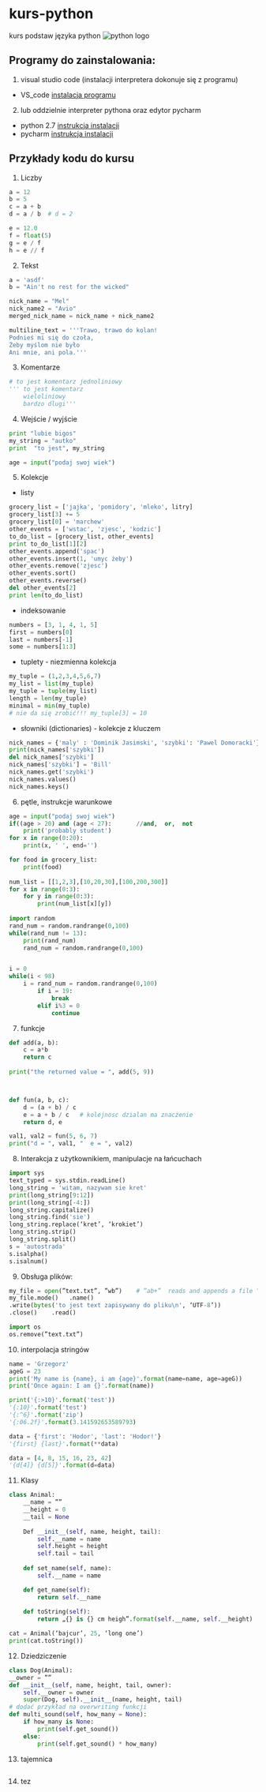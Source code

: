 # kurs-python
kurs podstaw języka python
![python logo](https://www.python.org/static/community_logos/python-logo-inkscape.svg)

## Programy do zainstalowania:

1. visual studio code (instalacji interpretera dokonuje się z programu)
- VS_code [instalacja programu](https://www.youtube.com/watch?v=6-uTHMKaI4M)
2. lub oddzielnie interpreter pythona oraz edytor pycharm
- python 2.7 [instrukcja instalacji](https://www.youtube.com/watch?v=QYUBz4mrnFU)
- pycharm [instrukcja instalacji](https://www.youtube.com/watch?v=QzcaEELafkE)


## Przykłady kodu do kursu
1. Liczby
```python
a = 12
b = 5
c = a + b  
d = a / b  # d = 2

e = 12.0
f = float(5)
g = e / f
h = e // f
```

2. Tekst
```python
a = 'asdf'
b = "Ain't no rest for the wicked"

nick_name = "Mel"
nick_name2 = "Avio"
merged_nick_name = nick_name + nick_name2

multiline_text = '''Trawo, trawo do kolan!
Podnieś mi się do czoła,
Żeby myślom nie było
Ani mnie, ani pola.'''
```

3. Komentarze
```python
# to jest komentarz jednoliniowy
''' to jest komentarz
    wieloliniowy
    bardzo dlugi'''
```

4. Wejście / wyjście
```python
print "lubie bigos" 
my_string = "autko"
print  "to jest", my_string

age = input("podaj swoj wiek")
```

5. Kolekcje
- listy
```python
grocery_list = ['jajka', 'pomidory', 'mleko', litry]
grocery_list[3] += 5
grocery_list[0] = 'marchew'
other_events = ['wstac', 'zjesc', 'kodzic']
to_do_list = [grocery_list, other_events]
print to_do_list[1][2]
other_events.append('spac')
other_events.insert(1, 'umyc żeby')
other_events.remove('zjesc')
other_events.sort()
other_events.reverse()
del other_events[2]
print len(to_do_list)
```
- indeksowanie
```python
numbers = [3, 1, 4, 1, 5]
first = numbers[0]
last = numbers[-1]
some = numbers[1:3]
```
- tuplety - niezmienna kolekcja
```python
my_tuple = (1,2,3,4,5,6,7)
my_list = list(my_tuple)
my_tuple = tuple(my_list)
length = len(my_tuple)  
minimal = min(my_tuple)
# nie da się zrobić!!! my_tuple[3] = 10
```
- słowniki (dictionaries) - kolekcje z kluczem
```python
nick_names = {'maly' : 'Dominik Jasimski', 'szybki': 'Pawel Domoracki'}
print(nick_names['szybki'])
del nick_names['szybki']
nick_names['szybki'] = 'Bill'
nick_names.get('szybki')
nick_names.values()
nick_names.keys()

```
6. pętle, instrukcje warunkowe
```python
age = input("podaj swoj wiek")
if((age > 20) and (age < 27):       //and,  or,  not
	print('probably student')
for x in range(0:20):
	print(x, ' ', end='')

for food in grocery_list:
	print(food)
    
num_list = [[1,2,3],[10,20,30],[100,200,300]]
for x in range(0:3):
	for y in range(0:3):
		print(num_list[x][y])
        
import random
rand_num = random.randrange(0,100)
while(rand_num != 13):
	print(rand_num)
	rand_num = random.randrange(0,100)


i = 0
while(i < 98) 
	i = rand_num = random.randrange(0,100)
		if i = 19:
			break
		elif i%3 = 0
			continue

```

7. funkcje
```python
def add(a, b):
	c = a*b
	return c
	
print("the returned value = ", add(5, 9))



def fun(a, b, c):
    d = (a + b) / c
    e = a + b / c   # kolejnosc dzialan ma znaczenie
    return d, e

val1, val2 = fun(5, 6, 7)
print("d = ", val1, "  e = ", val2)

```

8. Interakcja z użytkownikiem, manipulacje na łańcuchach
```python
import sys
text_typed = sys.stdin.readLine()
long_string = 'witam, nazywam sie kret'
print(long_string[9:12])
print(long_string[-4:])
long_string.capitalize()
long_string.find('sie')
long_string.replace(‘kret’, ‘krokiet’)	
long_string.strip()	
long_string.split()
s = 'autostrada'
s.isalpha()	
s.isalnum()	

```
9. Obsługa plików:
```python
my_file = open(”text.txt”, ”wb”)	# ”ab+”  reads and appends a file ”r+” reading and writing
my_file.mode()   .name()
.write(bytes('to jest text zapisywany do pliku\n', ‘UTF-8’))	
.close()	.read()

import os
os.remove(”text.txt”)
```
10. interpolacja stringów
```python
name = 'Grzegorz'
ageG = 23
print('My name is {name}, i am {age}'.format(name=name, age=ageG))
print('Once again: I am {}'.format(name))

print('{:>10}'.format('test'))
'{:10}'.format('test')
'{:^6}'.format('zip')
'{:06.2f}'.format(3.141592653589793)

data = {'first': 'Hodor', 'last': 'Hodor!'}
'{first} {last}'.format(**data)

data = [4, 8, 15, 16, 23, 42]
'{d[4]} {d[5]}'.format(d=data)
```

11. Klasy
```python
class Animal:
	__name = ””
	__height = 0
	__tail = None
	
	Def __init__(self, name, height, tail):
		self.__name = name
		self.height = height
		self.tail = tail
	
	def set_name(self, name):
		self.__name = name

	def get_name(self):
		return self.__name
	
	def toString(self):
		return „{} is {} cm heigh”.format(self.__name, self.__height)

cat = Animal(‘bajcur’, 25, ‘long one’)
print(cat.toString())

```
12. Dziedziczenie
```python
class Dog(Animal):
__owner = ””
def __init__(self, name, height, tail, owner):
	self.__owner = owner
	super(Dog, self).__init__(name, height, tail)
# dodać przykład na overwriting funkcji
def multi_sound(self, how_many = None):
	if how_many is None:
		print(self.get_sound())
	else:
		print(self.get_sound() * how_many)
```

13. tajemnica
```python

```

14. tez
```python

```
